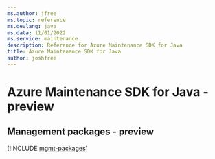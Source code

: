```yaml
---
ms.author: jfree
ms.topic: reference
ms.devlang: java
ms.data: 11/01/2022
ms.service: maintenance
description: Reference for Azure Maintenance SDK for Java
title: Azure Maintenance SDK for Java
author: joshfree
---
```

# Azure Maintenance SDK for Java - preview

## Management packages - preview
[!INCLUDE [mgmt-packages](maintenance-mgmt-index.md)]